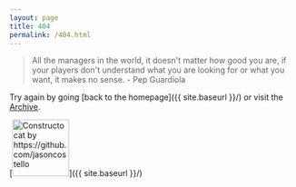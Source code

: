 ```yaml
---
layout: page
title: 404
permalink: /404.html
---
```


> All the managers in the world, it doesn't matter how good you are, if your players don't understand what you are looking for or what you want, it makes no sense. - Pep Guardiola 

Try again by going [back to the homepage]({{ site.baseurl }}/) or visit the <a href="https://tacticsjournal.com/archive">Archive</a>.

[<img src="{{ site.baseurl }}/images/FE0024A5-5B8C-4CB7-84A7-0A88C8801B63.jpeg" alt="Constructocat by https://github.com/jasoncostello" style="width: 100px;"/>]({{ site.baseurl }}/)
